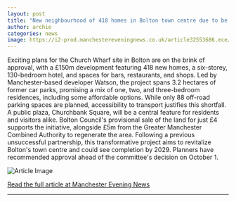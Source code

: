 ```yaml
---
layout: post
title: "New neighbourhood of 418 homes in Bolton town centre due to be approved"
author: archie
categories: news
image: https://i2-prod.manchestereveningnews.co.uk/article32553686.ece/ALTERNATES/s1200/0_churchw3.jpg
---
```

Exciting plans for the Church Wharf site in Bolton are on the brink of approval, with a £150m development featuring 418 new homes, a six-storey, 130-bedroom hotel, and spaces for bars, restaurants, and shops. Led by Manchester-based developer Watson, the project spans 3.2 hectares of former car parks, promising a mix of one, two, and three-bedroom residences, including some affordable options. While only 88 off-road parking spaces are planned, accessibility to transport justifies this shortfall. A public plaza, Churchbank Square, will be a central feature for residents and visitors alike. Bolton Council's provisional sale of the land for just £4 supports the initiative, alongside £5m from the Greater Manchester Combined Authority to regenerate the area. Following a previous unsuccessful partnership, this transformative project aims to revitalize Bolton's town centre and could see completion by 2029. Planners have recommended approval ahead of the committee's decision on October 1.

![Article Image](https://i2-prod.manchestereveningnews.co.uk/article32553686.ece/ALTERNATES/s1200/0_churchw3.jpg)

[Read the full article at Manchester Evening News](https://www.manchestereveningnews.co.uk/news/greater-manchester-news/new-neighbourhood-418-homes-bolton-32553684)

---
